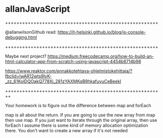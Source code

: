 # allanJavaScript


++++++++++++++++++++++++++++++++++++++++++++++++++++++

@allanwilsonGithub read:
https://jt-helsinki.github.io/blog/js-console-debugging.html

++++++++++++++++++++++++++++++++++++++++++++++++++++++

Maybe next project?
https://medium.freecodecamp.org/how-to-build-an-html-calculator-app-from-scratch-using-javascript-4454b8714b98

https://www.reaktor.com/ennakkotehtava-ohjelmistokehittaja/?fbclid=IwAR12wts9IvK-_zz_61KolDQOakQ778Xj_281zYAXMKqB9hkafuvuCeBeekI

++++++++++++++++++++++++++++++++++++++++++++++++++++++++

Your homework is to figure out the difference between map and forEach

map is all about the return. If you are going to use the new array from map then use map. If you just want to iterate through the original array, then use forEach
I assume there is some kind of memory allocation optimization there. You don't want to create a new array if it's not needed
